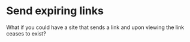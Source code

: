 # Send expiring links

What if you could have a site that sends a link and upon viewing the link ceases to exist?
